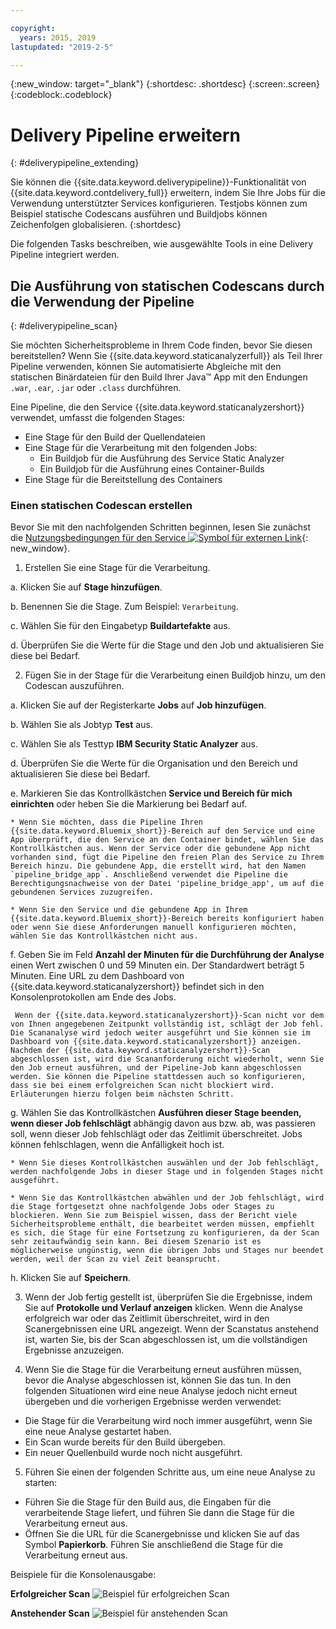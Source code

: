 ```yaml
---

copyright:
  years: 2015, 2019
lastupdated: "2019-2-5"

---
```


<!-- Copyright info at top of file: REQUIRED
    The copyright info is YAML content that must occur at the top of the MD file, before attributes are listed.
    It must be surrounded by 3 dashes.
    The value "years" can contain just one year or a two years separated by a comma. (years: 2014, 2016)
    Indentation as per the previous template must be preserved.
-->

{:new_window: target="_blank"}
{:shortdesc: .shortdesc}
{:screen:.screen}
{:codeblock:.codeblock}

# Delivery Pipeline erweitern
{: #deliverypipeline_extending}

Sie können die {{site.data.keyword.deliverypipeline}}-Funktionalität von {{site.data.keyword.contdelivery_full}} erweitern, indem Sie Ihre Jobs für die Verwendung unterstützter Services konfigurieren. Testjobs können zum Beispiel statische Codescans ausführen und Buildjobs können Zeichenfolgen globalisieren.
{:shortdesc}

<!-- Include a sentence to briefly introduce the steps/subtopics. Example: -->

Die folgenden Tasks beschreiben, wie ausgewählte Tools in eine Delivery Pipeline integriert werden.

## Die Ausführung von statischen Codescans durch die Verwendung der Pipeline

{: #deliverypipeline_scan}

Sie möchten Sicherheitsprobleme in Ihrem Code finden, bevor Sie diesen bereitstellen? Wenn Sie {{site.data.keyword.staticanalyzerfull}} als Teil Ihrer Pipeline verwenden, können Sie automatisierte Abgleiche mit den statischen Binärdateien für den Build Ihrer Java™ App mit den Endungen `.war`, `.ear`, `.jar` oder `.class` durchführen.

Eine Pipeline, die den Service {{site.data.keyword.staticanalyzershort}} verwendet, umfasst die folgenden Stages:

+ Eine Stage für den Build der Quellendateien
+ Eine Stage für die Verarbeitung mit den folgenden Jobs:
  + Ein Buildjob für die Ausführung des Service Static Analyzer
  + Ein Buildjob für die Ausführung eines Container-Builds
+ Eine Stage für die Bereitstellung des Containers


### Einen statischen Codescan erstellen

Bevor Sie mit den nachfolgenden Schritten beginnen, lesen Sie zunächst die [Nutzungsbedingungen für den Service ![Symbol für externen Link](../../icons/launch-glyph.svg "Symbol für externen Link")](http://www.ibm.com/software/sla/sladb.nsf/sla/bm-6814-01){: new_window}.

<!-- Use ordered list markup for the step section. Include code examples as needed. -->

1. Erstellen Sie eine Stage für die Verarbeitung.

  a. Klicken Sie auf **Stage hinzufügen**.

  b. Benennen Sie die Stage. Zum Beispiel: `Verarbeitung`.

  c. Wählen Sie für den Eingabetyp **Buildartefakte** aus.

  d. Überprüfen Sie die Werte für die Stage und den Job und aktualisieren Sie diese bei Bedarf.

2. Fügen Sie in der Stage für die Verarbeitung einen Buildjob hinzu, um den Codescan auszuführen.

  a. Klicken Sie auf der Registerkarte **Jobs** auf **Job hinzufügen**.

  b. Wählen Sie als Jobtyp **Test** aus.

  c. Wählen Sie als Testtyp **IBM Security Static Analyzer** aus.

  d. Überprüfen Sie die Werte für die Organisation und den Bereich und aktualisieren Sie diese bei Bedarf.

  e. Markieren Sie das Kontrollkästchen **Service und Bereich für mich einrichten** oder heben Sie die Markierung bei Bedarf auf.

    * Wenn Sie möchten, dass die Pipeline Ihren {{site.data.keyword.Bluemix_short}}-Bereich auf den Service und eine App überprüft, die den Service an den Container bindet, wählen Sie das Kontrollkästchen aus. Wenn der Service oder die gebundene App nicht vorhanden sind, fügt die Pipeline den freien Plan des Service zu Ihrem Bereich hinzu. Die gebundene App, die erstellt wird, hat den Namen `pipeline_bridge_app`. Anschließend verwendet die Pipeline die Berechtigungsnachweise von der Datei 'pipeline_bridge_app', um auf die gebundenen Services zuzugreifen.

    * Wenn Sie den Service und die gebundene App in Ihrem {{site.data.keyword.Bluemix_short}}-Bereich bereits konfiguriert haben oder wenn Sie diese Anforderungen manuell konfigurieren möchten, wählen Sie das Kontrollkästchen nicht aus. 

  f. Geben Sie im Feld **Anzahl der Minuten für die Durchführung der Analyse** einen Wert zwischen 0 und 59 Minuten ein. Der Standardwert beträgt 5 Minuten. Eine URL zu dem Dashboard von {{site.data.keyword.staticanalyzershort}} befindet sich in den Konsolenprotokollen am Ende des Jobs.

     Wenn der {{site.data.keyword.staticanalyzershort}}-Scan nicht vor dem von Ihnen angegebenen Zeitpunkt vollständig ist, schlägt der Job fehl. Die Scananalyse wird jedoch weiter ausgeführt und Sie können sie im Dashboard von {{site.data.keyword.staticanalyzershort}} anzeigen. Nachdem der {{site.data.keyword.staticanalyzershort}}-Scan abgeschlossen ist, wird die Scananforderung nicht wiederholt, wenn Sie den Job erneut ausführen, und der Pipeline-Job kann abgeschlossen werden. Sie können die Pipeline stattdessen auch so konfigurieren, dass sie bei einem erfolgreichen Scan nicht blockiert wird. Erläuterungen hierzu folgen beim nächsten Schritt.

  g. Wählen Sie das Kontrollkästchen **Ausführen dieser Stage beenden, wenn dieser Job fehlschlägt** abhängig davon aus bzw. ab, was passieren soll, wenn dieser Job fehlschlägt oder das Zeitlimit überschreitet. Jobs können fehlschlagen, wenn die Anfälligkeit hoch ist.

    * Wenn Sie dieses Kontrollkästchen auswählen und der Job fehlschlägt, werden nachfolgende Jobs in dieser Stage und in folgenden Stages nicht ausgeführt.

    * Wenn Sie das Kontrollkästchen abwählen und der Job fehlschlägt, wird die Stage fortgesetzt ohne nachfolgende Jobs oder Stages zu blockieren. Wenn Sie zum Beispiel wissen, dass der Bericht viele Sicherheitsprobleme enthält, die bearbeitet werden müssen, empfiehlt es sich, die Stage für eine Fortsetzung zu konfigurieren, da der Scan sehr zeitaufwändig sein kann. Bei diesem Szenario ist es möglicherweise ungünstig, wenn die übrigen Jobs und Stages nur beendet werden, weil der Scan zu viel Zeit beansprucht.

  h. Klicken Sie auf **Speichern**.

3. Wenn der Job fertig gestellt ist, überprüfen Sie die Ergebnisse, indem Sie auf **Protokolle und Verlauf anzeigen** klicken. Wenn die Analyse erfolgreich war oder das Zeitlimit überschreitet, wird in den Scanergebnissen eine URL angezeigt. Wenn der Scanstatus anstehend ist, warten Sie, bis der Scan abgeschlossen ist, um die vollständigen Ergebnisse anzuzeigen.

4. Wenn Sie die Stage für die Verarbeitung erneut ausführen müssen, bevor die Analyse abgeschlossen ist, können Sie das tun. In den folgenden Situationen wird eine neue Analyse jedoch nicht erneut übergeben und die vorherigen Ergebnisse werden verwendet:
  * Die Stage für die Verarbeitung wird noch immer ausgeführt, wenn Sie eine neue Analyse gestartet haben.
  * Ein Scan wurde bereits für den Build übergeben.
  * Ein neuer Quellenbuild wurde noch nicht ausgeführt.

5. Führen Sie einen der folgenden Schritte aus, um eine neue Analyse zu starten:
  * Führen Sie die Stage für den Build aus, die Eingaben für die verarbeitende Stage liefert, und führen Sie dann die Stage für die Verarbeitung erneut aus.
  * Öffnen Sie die URL für die Scanergebnisse und klicken Sie auf das Symbol **Papierkorb**. Führen Sie anschließend die Stage für die Verarbeitung erneut aus.

Beispiele für die Konsolenausgabe:

**Erfolgreicher Scan**
![Beispiel für erfolgreichen Scan](images/analyzer_success.png)

**Anstehender Scan**
![Beispiel für anstehenden Scan](images/analyzer_pending.png)

<!--

## Globalizing strings by using the pipeline
{: #deliverypipeline_globalize}

You can translate strings automatically into other languages when you use the IBM Globalization Pipeline service with your pipeline. IBM Globalization Pipeline uses machine translation to translate your source files as part of the pipeline's build and deployment process.

You can also update the machine-translated strings within the globalization project. A translator or native speaker of the language can then review the machine-translated strings to ensure that they are of a high quality.

To see an example of a typical pipeline that uses the Globalization Pipeline service, watch this video:

<iframe width="640" height="360" src="https://www.youtube.com/embed/UToj7FIomCg?feature=player_embedded" frameborder="0" allowfullscreen></iframe>

### Creating a globalization stage and job
Before you begin:

1. All English-translatable strings should be included in one or more `filename_en.properties` or `filename_en.json` files that all use the same name. For example: `messages_en.properties`.

2. If your messages are in `.json` files, remove the depth from the structure by removing any subkeys. To remove the subkeys, change instances of `{key: {subkey: value, subkey:value}}` to `{key:value, key:value}`.

To create the globalization stage and job:

1. Create a globalization stage.

  a. Click **ADD STAGE**.

  b. Name the stage; for example, `Globalization`.

  c. For the input type, select **SCM repository**.

2. In the globalization stage, add a job to translate the source files.

  a. On the **JOBS** tab, click **ADD JOB**.

  b. For the job type, select **Build**.

  c. For the builder type, select **IBM Globalization Pipeline**.

  d. For the organization and space, verify the values and update them if needed.

  e. In the **Source file name** field, type the name and extension of the `.properties` or `.json` input file. If you have files in different subdirectories, but they all have the same name, you need to type the file name once only. For example, if you have a `messages_en.properties` file in three directories, type `messages_en.properties` for the source file name, and all files with that name will be translated.

  f. Determine whether to select the **Set up service and space for me** check box.

    * If you want the pipeline to check your {{site.data.keyword.Bluemix_notm}} space for the service and an app that binds the service to the container, select this check box. If the service or bound app does not exist, the pipeline adds the free plan of the service to your space for you. The bound app that is created is named `pipeline_bridge_app`. Then, the pipeline uses the credentials from pipeline_bridge_app to access the bound services.

    * If you configured the service and bound app in your {{site.data.keyword.Bluemix_notm}} space already or if you want to [configure these requirements manually](/docs/containers/container_integrations.html#container_binding_pipeline), leave this check box cleared.

  g. For the Globalization bundle prefix, enter a prefix for the bundle name, which is structured in this format: `<globalization_bundle_prefix>.path.to.source.file`. The pipeline job creates this Globalization bundle for you in the Globalization Pipeline service.


    **Tip:** Use the DevOps Services project name in the prefix so that the project can be identified easily in the Globalization Pipeline service.


  h. Click **SAVE**.

3. Create another stage to package your app. For the input of the job in this stage, use the IBM Globalization Pipeline job from the previous stage. Do not use the source as the input. The Globalization Pipeline job augments the source files with the machine-translated strings.

4. To ensure that the machine-translated content is included in the packaged app, create another stage to package the app in. For the input to that stage, include the Globalization Pipeline job.

The machine translated files are placed in the same directory as the source `.properties` or `.json` file. To view the files, click **Job > Artifacts**.

After the stage is completed, you can review the translated files from the console output. You can also direct translators to the files so that they can review the machine-translation output and provide revisions to improve quality. The revisions are stored in a Cloudant™ database and take precedence over any future machine translations of the same strings.

For more information about using the Globalization Pipeline service from the {{site.data.keyword.Bluemix_notm}} Dashboard, [see the Globalization Pipeline service documentation](https://www.ng.bluemix.net/docs/services/GlobalizationPipeline/index.html).

-->
<!--

## Creating Slack notifications for builds in the pipeline
{: #deliverypipeline_slack}

You can send notifications about {{site.data.keyword.containerlong}}, {{site.data.keyword.staticanalyzershort}}, and {{site.data.keyword.globalizationfull}} build results from your Delivery Pipeline to your Slack channels.

Before you begin, create or copy a Slack WebHook URL:

1. Open the Slack Integration page for your team: `https://_project_name_.slack.com/services`
2. In the list of integrations, locate **Incoming WebHooks** and click **Add**.
3. Select a channel and click **Add Incoming WebHooks Integration**.
4. Add a **WebHook URL** or copy an existing one.

For more information, see [Incoming WebHooks in the Slack documentation ![External link icon](../../icons/launch-glyph.svg "External link icon")](https://api.slack.com/incoming-webhooks){: new_window}.

To create Slack notifications:

1. In the pipeline, open the configuration for a stage.
2. In the **ENVIRONMENT PROPERTIES** tab, click **ADD PROPERTY**.
3. Select **Text property**.
4. Enter the name and a value for the environment property. Repeat to create multiple environment properties.

  _Table 1. Environment properties for configuring Slack notifications_

  <table>
  <tr>
  <th>Name</th>
  <th>Value</th>
  <th>Description</th>
  <tr/>
  <tr>
    <td><code>SLACK_WEBHOOK_PATH</code></td>
    <td>A URL</td>
    <td>Required. The WebHook URL that is saved in the settings for your Slack Project.</td>
  </tr>
  <tr>
    <td><code>SLACK_COLOR</code></td>
    <td>You can enter one of the following values:
      <ul><li><code>good</code></li>
      <li><code>warning</code></li>
      <li><code>danger</code></li>
      <li>Any hexadecimal color, such as #439FEO</li></ul></td>
    <td>Optional. The color of the border that is displayed along the side of the message in Slack. The default colors are green for good messages, red for bad messages, and gray for informational messages.</td>
  </tr>
  <tr>
    <td><code>NOTIFY_FILTER</code></td>
    <td>To receive only a subset of the message types, enter one of the following values:
      <ul>
      <li><code>good</code>: Get unknown, good and info messages only. Bad messages are not sent.</li>
      <li><code>bad</code>: Get all messages.</li>
      <li><code>info</code>: Get info messages only. Good, bad, and unknown messages are not sent.</li>
      <li><code>unknown</code>: Get all messages.</li></ul>
      Example: If you set <code>NOTIFY_FILTER = bad</code>, error notifications are only displayed in the Slack Channel.</td>
    <td>Optional. Decide which type of messages to send notifications for. By default, good and bad messages are sent, but not informational messages.
      <ul><li><code>good</code>: Successful build results.</li>
      <li><code>bad</code>: Unsuccessful build results.</li>
      <li><code>info</code>: Informational messages about the build process.</li>
      <li><code>unknown</code>: Unknown messages are not assigned a type.</li></ul></td>
   </table>

5. Click **Save**.

6. Repeat these steps to send Slack notifications for other stages that include IBM Container Service, IBM Security Analyzer, and IBM Globalization jobs.

The build notification that is displayed in Slack includes a link to the project and sometimes to the project's dashboard. For a Slack user to open these links, the user must be registered with {{site.data.keyword.Bluemix_notm}} and be a member of the organization that the pipeline is configured in.

## Creating HipChat notifications for builds in the pipeline
{: #deliverypipeline_hipchat}

You can send notifications about IBM Container Service, IBM Security Static Analyzer, and IBM Globalization build results from your Delivery Pipeline to your HipChat rooms.

Before you begin, create or copy and existing HipChat token:

1. Go to your HipChat Account page for your team: `https://_project_name_.hipchat.com/account/api`
2. Create a new token, or use an existing one.

To create HipChat notifications:

1. In the pipeline, open the configuration for a stage.
2. In the **ENVIRONMENT PROPERTIES** tab, click **ADD PROPERTY**.
3. Select **Text Property**.
4. Enter the name and a value for the environment property. Repeat to create multiple environment properties.

  _Table 2. Environment Properties for configuring HipChat notifications_

  <table>
  <tr>
  <th>Name</th>
  <th>Value</th>
  <th>Description</th>
  </tr>
  <tr>
    <td><code>HIP_CHAT_TOKEN</code></td>
    <td>Alphanumeric String</td>
    <td>Required. See "Before you begin" for instructions on creating or copying an existing HipChat token.</td>
  </tr>
  <tr>
    <td><code>HIP_CHAT_ROOM_NAME</code></td>
    <td>Room name</td>
    <td>Required.</td>
  </tr>
  <tr>
    <td><code>HIP_CHAT_COLOR</code></td>
    <td>Enter one of the following values:
      <ul><li><code>yellow</code></li>
      <li><code>red</code></li>
      <li><code>green</code></li>
      <li><code>purple</code></li>
      <li><code>gray</code></li>
      <li><code>random</code></li></ul>
    </td>
    <td>Optional: Specify the background color and the border color of HipChat notifications. If you set <code>HIP_CHAT_COLOR</code>, you do not need to specify the color when you call the script.
     <p><code>-l notification_level</code></p> </td>
  </tr>
  <tr>
    <td><code>NOTIFICATION_COLOR</code></td>
    <td>Enter one of the following values:
      <ul><li><code>good</code></li>
      <li><code>danger</code></li>
      <li><code>info</code></li></ul>
    This variable applies to both HipChat and Clack notification colors. If you specify <code>NOTIFICATION_COLOR</code>, you do not need to specify <code>HIP_CHAT_COLOR</code> or <code>SLACK_COLOR</code>.</td>
    <td>Optional: Specify the background color and the border color of both HipChat and Slack notifications. If you set <code>NOTIFICATION_COLOR</code>, you do not need to specify the color when you call the script.
     <p><code>-l notification_level</code></p> </td>
  </tr>
  <tr>
    <td><code>NOTIFICATION_LEVEL</code></td>
    <td>Enter one of the following values:
      <ul><li><code>good</code></li>
      <li><code>info</code></li>
      <li><code>bad</code></li></ul></td>
    <td>Optional: Specify the notification level. See <code>NOTIFICATION_FILTER</code> for more detail on what triggers the notification.</td>
  </tr>
  <tr>
    <td><code>NOTIFICATION_FILTER</code></td>
    <td>Enter one of the following values:
      <ul><li><code>good</code></li>
      <li><code>info</code></li>
      <li><code>bad</code></li></ul>
    <td>Optional: Specify the notification filter level. Notifications are sent when the following parameters are met:
      <ul><li><code>NOTIFICATION_FILTER = good</code> and <code>NOTIFICATION_LEVEL = bad</code>, <code>good</code>, or <code>unknown</code></li>
      <li><code>NOTIFICATION_FILTER = info</code> and <code>NOTIFICATION_LEVEL = bad</code>, <code>good</code>, <code>info</code>, or <code>unknown</code></li>
      <li><code>NOTIFICATION_FILTER = bad</code> and <code>NOTIFICATION_LEVEL = bad</code> or <code>unknown</code></li>
      <li><code>NOTIFICATION_FILTER = unknown</code> and <code>NOTIFICATION_LEVEL = bad</code>, <code>good</code>, or <code>unknown</code></li></ul></td>
    </tr>
  </table>

5. Click **Save**.

6. Repeat these steps to send HipChat notifications for other stages that include IBM Container Service, IBM Security Static Analyzer, and IBM Globalization jobs.

-->
